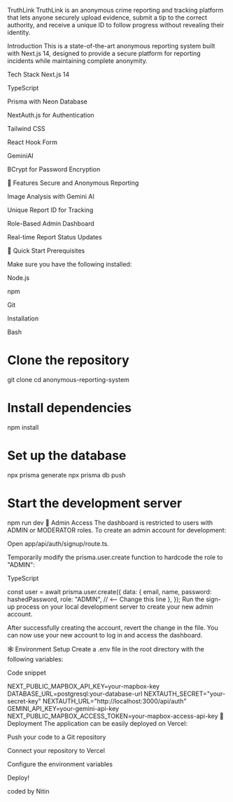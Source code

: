 TruthLink
TruthLink is an anonymous crime reporting and tracking platform that lets anyone securely upload evidence, submit a tip to the correct authority, and receive a unique ID to follow progress without revealing their identity.


Introduction
This is a state-of-the-art anonymous reporting system built with Next.js 14, designed to provide a secure platform for reporting incidents while maintaining complete anonymity.

Tech Stack
Next.js 14

TypeScript

Prisma with Neon Database

NextAuth.js for Authentication

Tailwind CSS

React Hook Form

GeminiAI

BCrypt for Password Encryption

🔋 Features
Secure and Anonymous Reporting

Image Analysis with Gemini AI

Unique Report ID for Tracking

Role-Based Admin Dashboard

Real-time Report Status Updates

🤸 Quick Start
Prerequisites

Make sure you have the following installed:

Node.js

npm

Git

Installation

Bash

# Clone the repository
git clone <your-repo-url>
cd anonymous-reporting-system

# Install dependencies
npm install

# Set up the database
npx prisma generate
npx prisma db push

# Start the development server
npm run dev
👤 Admin Access
The dashboard is restricted to users with ADMIN or MODERATOR roles. To create an admin account for development:

Open app/api/auth/signup/route.ts.

Temporarily modify the prisma.user.create function to hardcode the role to "ADMIN":

TypeScript

const user = await prisma.user.create({
  data: {
    email,
    name,
    password: hashedPassword,
    role: "ADMIN", // <-- Change this line
  },
});
Run the sign-up process on your local development server to create your new admin account.

After successfully creating the account, revert the change in the file. You can now use your new account to log in and access the dashboard.

🕸️ Environment Setup
Create a .env file in the root directory with the following variables:

Code snippet

NEXT_PUBLIC_MAPBOX_API_KEY=your-mapbox-key
DATABASE_URL=postgresql:your-database-url
NEXTAUTH_SECRET="your-secret-key"
NEXTAUTH_URL="http://localhost:3000/api/auth"
GEMINI_API_KEY=your-gemini-api-key
NEXT_PUBLIC_MAPBOX_ACCESS_TOKEN=your-mapbox-access-api-key
🚀 Deployment
The application can be easily deployed on Vercel:

Push your code to a Git repository

Connect your repository to Vercel

Configure the environment variables

Deploy!

coded by Nitin
